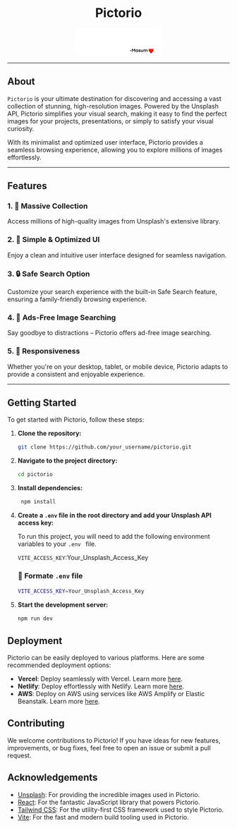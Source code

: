 
<h1 align="center">Pictorio</h1>

<div align="center">
  <img src="https://github.com/MasumRaza1/50days-web/blob/main/-Masum.svg" alt="Pictorio Logo" width="200">
</div>

---

## About

`Pictorio` is your ultimate destination for discovering and accessing a vast collection of stunning, high-resolution images. Powered by the Unsplash API, Pictorio simplifies your visual search, making it easy to find the perfect images for your projects, presentations, or simply to satisfy your visual curiosity.

With its minimalist and optimized user interface, Pictorio provides a seamless browsing experience, allowing you to explore millions of images effortlessly.

---

## Features

### 1. 🌟 Massive Collection
Access millions of high-quality images from Unsplash's extensive library.

### 2. 🎨 Simple & Optimized UI
Enjoy a clean and intuitive user interface designed for seamless navigation.

### 3. 🔒 Safe Search Option
Customize your search experience with the built-in Safe Search feature, ensuring a family-friendly browsing experience.

### 4. 🚫 Ads-Free Image Searching
Say goodbye to distractions – Pictorio offers ad-free image searching.

### 5. 📱 Responsiveness
Whether you're on your desktop, tablet, or mobile device, Pictorio adapts to provide a consistent and enjoyable experience.

---

## Getting Started

To get started with Pictorio, follow these steps:

1. **Clone the repository:**
   ```bash
   git clone https://github.com/your_username/pictorio.git

2. **Navigate to the project directory:**
   ```bash
   cd pictorio
   
3. **Install dependencies:**
   ```bash
    npm install
   
4. **Create a `.env` file in the root directory and add your Unsplash API access key:**
   
    To run this project, you will need to add the following environment variables to your `.env ` file.
      
      `VITE_ACCESS_KEY`:Your_Unsplash_Access_Key
   
   ### 🌱 Formate `.env` file 
   ```bash
   VITE_ACCESS_KEY=Your_Unsplash_Access_Key            

6. **Start the development server:**
    ```bash
    npm run dev

  ## Deployment

Pictorio can be easily deployed to various platforms. Here are some recommended deployment options:

- **Vercel**: Deploy seamlessly with Vercel. Learn more [here](https://vercel.com/docs).
- **Netlify**: Deploy effortlessly with Netlify. Learn more [here](https://docs.netlify.com/).
- **AWS**: Deploy on AWS using services like AWS Amplify or Elastic Beanstalk. Learn more [here](https://aws.amazon.com/).

## Contributing

We welcome contributions to Pictorio! If you have ideas for new features, improvements, or bug fixes, feel free to open an issue or submit a pull request.

## Acknowledgements

- [Unsplash](https://unsplash.com/): For providing the incredible images used in Pictorio.
- [React](https://reactjs.org/): For the fantastic JavaScript library that powers Pictorio.
- [Tailwind CSS](https://tailwindcss.com/): For the utility-first CSS framework used to style Pictorio.
- [Vite](https://vitejs.dev/): For the fast and modern build tooling used in Pictorio.






